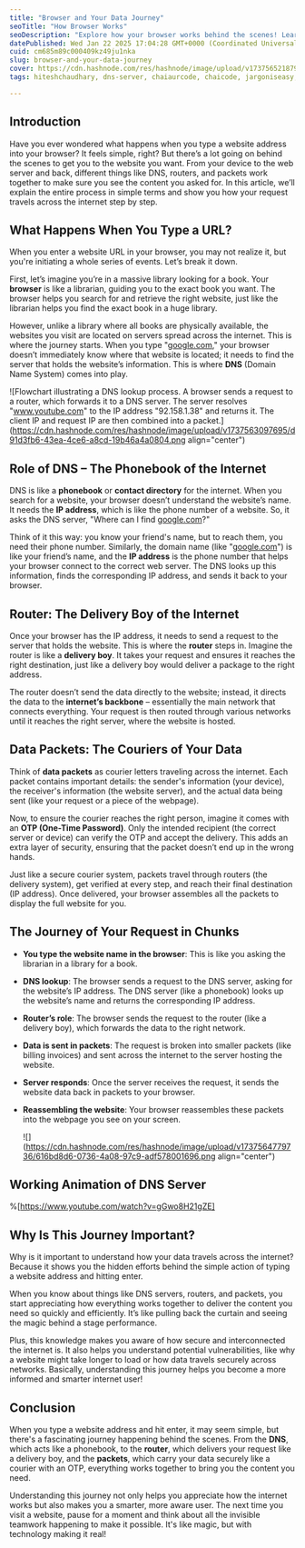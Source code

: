 ```yaml
---
title: "Browser and Your Data Journey"
seoTitle: "How Browser Works"
seoDescription: "Explore how your browser works behind the scenes! Learn about data packets, DNS servers, routers, and how your internet requests travel securely with relata"
datePublished: Wed Jan 22 2025 17:04:28 GMT+0000 (Coordinated Universal Time)
cuid: cm685m89c000409kz49ju1nka
slug: browser-and-your-data-journey
cover: https://cdn.hashnode.com/res/hashnode/image/upload/v1737565218797/8fe49aea-638f-4382-990a-ea46e44d22a0.png
tags: hiteshchaudhary, dns-server, chaiaurcode, chaicode, jargoniseasy, webkmsyed

---
```


## Introduction

Have you ever wondered what happens when you type a website address into your browser? It feels simple, right? But there’s a lot going on behind the scenes to get you to the website you want. From your device to the web server and back, different things like DNS, routers, and packets work together to make sure you see the content you asked for. In this article, we’ll explain the entire process in simple terms and show you how your request travels across the internet step by step.

## **What Happens When You Type a URL?**

When you enter a website URL in your browser, you may not realize it, but you're initiating a whole series of events. Let’s break it down.

First, let’s imagine you’re in a massive library looking for a book. Your **browser** is like a librarian, guiding you to the exact book you want. The browser helps you search for and retrieve the right website, just like the librarian helps you find the exact book in a huge library.

However, unlike a library where all books are physically available, the websites you visit are located on servers spread across the internet. This is where the journey starts. When you type "[google.com](http://google.com)," your browser doesn’t immediately know where that website is located; it needs to find the server that holds the website’s information. This is where **DNS** (Domain Name System) comes into play.

![Flowchart illustrating a DNS lookup process. A browser sends a request to a router, which forwards it to a DNS server. The server resolves "www.youtube.com" to the IP address "92.158.1.38" and returns it. The client IP and request IP are then combined into a packet.](https://cdn.hashnode.com/res/hashnode/image/upload/v1737563097695/d91d3fb6-43ea-4ce6-a8cd-19b46a4a0804.png align="center")

## **Role of DNS – The Phonebook of the Internet**

DNS is like a **phonebook** or **contact directory** for the internet. When you search for a website, your browser doesn’t understand the website’s name. It needs the **IP address**, which is like the phone number of a website. So, it asks the DNS server, "Where can I find [google.com](http://google.com)?"

Think of it this way: you know your friend's name, but to reach them, you need their phone number. Similarly, the domain name (like "[google.com](http://google.com)") is like your friend’s name, and the **IP address** is the phone number that helps your browser connect to the correct web server. The DNS looks up this information, finds the corresponding IP address, and sends it back to your browser.

## Router: The Delivery Boy of the Internet

Once your browser has the IP address, it needs to send a request to the server that holds the website. This is where the **router** steps in. Imagine the router is like a **delivery boy**. It takes your request and ensures it reaches the right destination, just like a delivery boy would deliver a package to the right address.

The router doesn’t send the data directly to the website; instead, it directs the data to the **internet’s backbone** – essentially the main network that connects everything. Your request is then routed through various networks until it reaches the right server, where the website is hosted.

## **Data Packets: The Couriers of Your Data**

Think of **data packets** as courier letters traveling across the internet. Each packet contains important details: the sender's information (your device), the receiver's information (the website server), and the actual data being sent (like your request or a piece of the webpage).

Now, to ensure the courier reaches the right person, imagine it comes with an **OTP (One-Time Password)**. Only the intended recipient (the correct server or device) can verify the OTP and accept the delivery. This adds an extra layer of security, ensuring that the packet doesn’t end up in the wrong hands.

Just like a secure courier system, packets travel through routers (the delivery system), get verified at every step, and reach their final destination (IP address). Once delivered, your browser assembles all the packets to display the full website for you.

## The Journey of Your Request in Chunks

* **You type the website name in the browser**: This is like you asking the librarian in a library for a book.
    
* **DNS lookup**: The browser sends a request to the DNS server, asking for the website’s IP address. The DNS server (like a phonebook) looks up the website’s name and returns the corresponding IP address.
    
* **Router’s role**: The browser sends the request to the router (like a delivery boy), which forwards the data to the right network.
    
* **Data is sent in packets**: The request is broken into smaller packets (like billing invoices) and sent across the internet to the server hosting the website.
    
* **Server responds**: Once the server receives the request, it sends the website data back in packets to your browser.
    
* **Reassembling the website**: Your browser reassembles these packets into the webpage you see on your screen.
    
    ![](https://cdn.hashnode.com/res/hashnode/image/upload/v1737564779736/616bd8d6-0736-4a08-97c9-adf578001696.png align="center")
    

## **Working Animation of DNS Server**

%[https://www.youtube.com/watch?v=gGwo8H21gZE] 

## Why Is This Journey Important?

Why is it important to understand how your data travels across the internet? Because it shows you the hidden efforts behind the simple action of typing a website address and hitting enter.

When you know about things like DNS servers, routers, and packets, you start appreciating how everything works together to deliver the content you need so quickly and efficiently. It’s like pulling back the curtain and seeing the magic behind a stage performance.

Plus, this knowledge makes you aware of how secure and interconnected the internet is. It also helps you understand potential vulnerabilities, like why a website might take longer to load or how data travels securely across networks. Basically, understanding this journey helps you become a more informed and smarter internet user!

## Conclusion

When you type a website address and hit enter, it may seem simple, but there's a fascinating journey happening behind the scenes. From the **DNS**, which acts like a phonebook, to the **router**, which delivers your request like a delivery boy, and the **packets**, which carry your data securely like a courier with an OTP, everything works together to bring you the content you need.

Understanding this journey not only helps you appreciate how the internet works but also makes you a smarter, more aware user. The next time you visit a website, pause for a moment and think about all the invisible teamwork happening to make it possible. It's like magic, but with technology making it real!